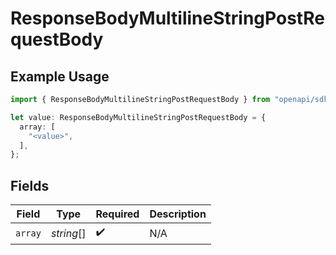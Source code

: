 # ResponseBodyMultilineStringPostRequestBody

## Example Usage

```typescript
import { ResponseBodyMultilineStringPostRequestBody } from "openapi/sdk/models/operations";

let value: ResponseBodyMultilineStringPostRequestBody = {
  array: [
    "<value>",
  ],
};
```

## Fields

| Field              | Type               | Required           | Description        |
| ------------------ | ------------------ | ------------------ | ------------------ |
| `array`            | *string*[]         | :heavy_check_mark: | N/A                |